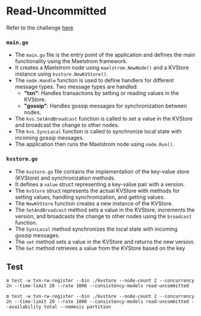 # Read-Uncommitted

Refer to the challenge [here](https://fly.io/dist-sys/6b/)

### `main.go`

- The `main.go` file is the entry point of the application and defines the main functionality using the Maelstrom framework.
- It creates a Maelstrom node using `maelstrom.NewNode()` and a KVStore instance using `kvstore.NewKVStore()`.
- The `node.Handle` function is used to define handlers for different message types. Two message types are handled:
  - **"txn"**: Handles transactions by setting or reading values in the KVStore.
  - **"gossip"**: Handles gossip messages for synchronization between nodes.
- The `kvs.SetAndBroadcast` function is called to set a value in the KVStore and broadcast the change to other nodes.
- The `kvs.SyncLocal` function is called to synchronize local state with incoming gossip messages.
- The application then runs the Maelstrom node using `node.Run()`.

### `kvstore.go`

- The `kvstore.go` file contains the implementation of the key-value store (KVStore) and synchronization methods.
- It defines a `value` struct representing a key-value pair with a version.
- The `kvStore` struct represents the actual KVStore with methods for setting values, handling synchronization, and getting values.
- The `NewKVStore` function creates a new instance of the KVStore.
- The `SetAndBroadcast` method sets a value in the KVStore, increments the version, and broadcasts the change to other nodes using the `broadcast` function.
- The `SyncLocal` method synchronizes the local state with incoming gossip messages.
- The `set` method sets a value in the KVStore and returns the new version.
- The `Get` method retrieves a value from the KVStore based on the key


## Test

```
m test -w txn-rw-register --bin ./kvstore --node-count 2 --concurrency 2n --time-limit 20 --rate 1000 --consistency-models read-uncommitted

m test -w txn-rw-register --bin ./kvstore --node-count 2 --concurrency 2n --time-limit 20 --rate 1000 --consistency-models read-uncommitted --availability total --nemesis partition
```